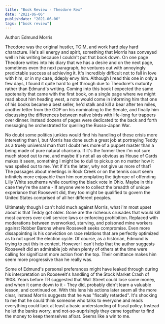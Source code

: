 ```yaml
---
title: "Book Review - Theodore Rex"
date: "2021-06-06"
publishdate: "2021-06-06"
tags: ["book review"]
---
```


Author: Edmund Morris

Theodore was the original hustler, TGIM, and work hard play hard characture.   He's all energy and spirit, something that Morris has conveyed well in his writing because I couldn't put that book down.  On one page Theodore writes into his diary that we has a desire and on the next page, sometimes even the next paragraph, he ventures out with annoyingly predictable success at achieving it.  It's incredibly difficult not to fall in love with him, or in my case, ddeply envy him.  Although I read this one in only a few days, I found it quite hard to get through due to Theodore's maturity rather than Edmund's writing.  Coming into this book I expected the same spotenaity that came with the first book, on a single page where we might read about him heading west, a note would come in informing him that one of his books became a best seller, he'd stalk and kill a bear after ten miles, another letter from the GOP on his nominating to the Senate, and finally him discussing the differences between native birds with life-long fur trappers over dinner.  Instead dozens of pages were dedicated to the back and forth messaging he orchestrated for quelling the Russo-Japan War.

No doubt some politics junkies would find his handling of these crisis more interesting than I, but Morris has done such a great job at portraying Teddy as a truely universal man that I doubt hes more of a puppet master than a being made of pure natural charisma.  If it's the former then i'm not sure much stood out to me, and maybe it's not all as obvious as House of Cards makes it seem, something I might be to dull to pickup on no matter how it was spelled out to me.  Yet if it's the latter, why not give us more of that?  The passages about meetings in Rock Creek or on the tennis court seem infinitely more enjoyable than him contemplating the tighrope of offending Lilly White southerns while courting the black vote in Ohio.  Maybe in this case they're the same - If anyone were to collect the breadth of unique experiance that Roosevelt did, they too might be qualified to govern the United States comprised of all her different peoples.  


Ultimately though I can't hold much against Morris, what i'm most upset about is that Teddy got older.  Gone are the richeous crusades that would kill most careers over civil service laws or enforcing prohibition.  Replaced with moderations between overworked, starving, and poisoned mine workers against Robber Barons where Roosevelt seeks compromise.  Even more dissapointing is his conviction on race relations that are perfectly optimized as to not upset the election cycle.  Of course, as a historian, Edmund is trying to put this in context.  However I can't help that the author suggests Roosevelt did an admirable job when plenty of others at the time were calling for significant more action from the top.  Their omittance makes him seem more progressive than he really was.


Some of Edmund's personal preferances might have leaked through during his interpretation on Roosevelt's handling of the Stock Market Crash of 1908.  Years before TR suggested that Wall Street could lose some money, and when it came down to it - They did, probably didn't learn a valuable lesson, and continued on.  With this lens his actions later seem all the more clear, instead Morris suggests that he was "fiscally retarded".  It's shocking to me that he could think someone who talks to everyone and reads everything could lack at least a basic understanding of fiscal policy.  Instead he let the banks worry, and not-so-suprisingly they came together to find the money to keep themselves afloat.  Seems like a win to me.
